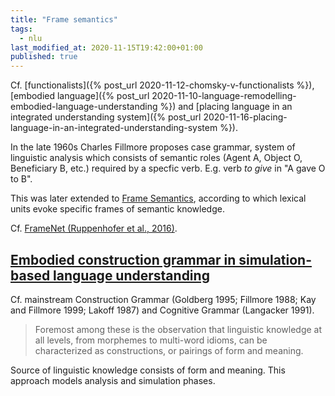 ```yaml
---
title: "Frame semantics"
tags:
  - nlu
last_modified_at: 2020-11-15T19:42:00+01:00
published: true
---
```


Cf. [functionalists]({% post_url 2020-11-12-chomsky-v-functionalists %}),
[embodied language]({% post_url 2020-11-10-language-remodelling-embodied-language-understanding %})
and [placing language in an integrated understanding system]({% post_url 2020-11-16-placing-language-in-an-integrated-understanding-system %}).

In the late 1960s Charles Fillmore proposes case grammar, system of linguistic
analysis which consists of semantic roles (Agent A, Object O, Beneficiary B,
etc.) required by a specfic verb. E.g. verb *to give* in "A gave O to B".

This was later extended to [Frame Semantics](https://en.wikipedia.org/wiki/Frame_semantics_(linguistics)),
according to which lexical units evoke specific frames of semantic knowledge.

Cf. [FrameNet (Ruppenhofer et al., 2016)](https://framenet.icsi.berkeley.edu/fndrupal/).


## [Embodied construction grammar in simulation-based language understanding](https://www1.icsi.berkeley.edu/~nchang/pubs/ecg.pdf)

Cf. mainstream Construction Grammar (Goldberg 1995; Fillmore 1988; Kay and
Fillmore 1999; Lakoff 1987) and Cognitive Grammar (Langacker 1991).

>  Foremost among these is the observation that linguistic knowledge at all
>  levels, from morphemes to multi-word idioms, can be characterized as
>  constructions, or pairings of form and meaning.

Source of linguistic knowledge consists of form and meaning.
This approach models analysis and simulation phases.

